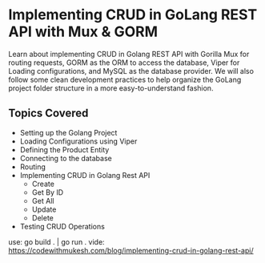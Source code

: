 # Implementing CRUD in GoLang REST API with Mux & GORM

Learn about implementing CRUD in Golang REST API with Gorilla Mux for routing requests, GORM as the ORM to access the database, Viper for Loading configurations, and MySQL as the database provider. We will also follow some clean development practices to help organize the GoLang project folder structure in a more easy-to-understand fashion.

## Topics Covered
- Setting up the Golang Project
- Loading Configurations using Viper
- Defining the Product Entity
- Connecting to the database
- Routing
- Implementing CRUD in Golang Rest API
	 - Create
	 - Get By ID
	 - Get All
	 - Update
	 - Delete
- Testing CRUD Operations

use: go build .   |   go run .
vide: https://codewithmukesh.com/blog/implementing-crud-in-golang-rest-api/